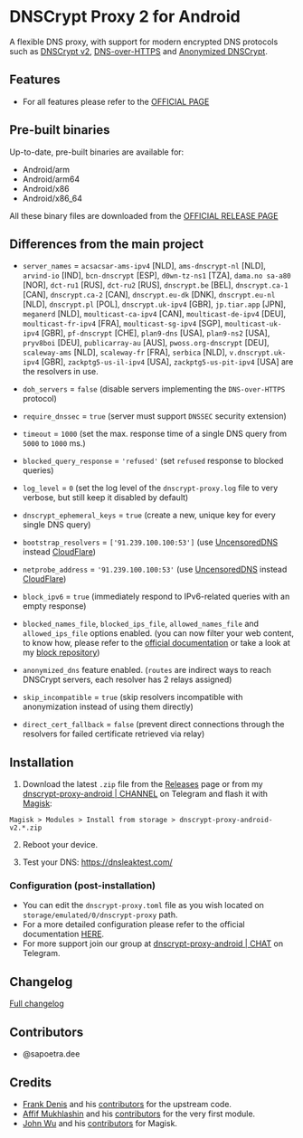 # DNSCrypt Proxy 2 for Android

A flexible DNS proxy, with support for modern encrypted DNS protocols such as [DNSCrypt v2](https://dnscrypt.info/protocol), [DNS-over-HTTPS](https://www.rfc-editor.org/rfc/rfc8484.txt) and [Anonymized DNSCrypt](https://github.com/DNSCrypt/dnscrypt-protocol/blob/master/ANONYMIZED-DNSCRYPT.txt).


## Features

- For all features please refer to the [OFFICIAL PAGE](https://github.com/DNSCrypt/dnscrypt-proxy#features)


## Pre-built binaries

Up-to-date, pre-built binaries are available for:

- Android/arm
- Android/arm64
- Android/x86
- Android/x86_64

All these binary files are downloaded from the [OFFICIAL RELEASE PAGE](https://github.com/DNSCrypt/dnscrypt-proxy/releases)


## Differences from the main project

- `server_names` = `acsacsar-ams-ipv4` [NLD], `ams-dnscrypt-nl` [NLD], `arvind-io` [IND], `bcn-dnscrypt` [ESP], `d0wn-tz-ns1` [TZA], `dama.no sa-a80` [NOR], `dct-ru1` [RUS], `dct-ru2` [RUS], `dnscrypt.be` [BEL], `dnscrypt.ca-1` [CAN], `dnscrypt.ca-2` [CAN], `dnscrypt.eu-dk` [DNK], `dnscrypt.eu-nl` [NLD], `dnscrypt.pl` [POL], `dnscrypt.uk-ipv4` [GBR], `jp.tiar.app` [JPN], `meganerd` [NLD], `moulticast-ca-ipv4` [CAN], `moulticast-de-ipv4` [DEU], `moulticast-fr-ipv4` [FRA], `moulticast-sg-ipv4` [SGP], `moulticast-uk-ipv4` [GBR], `pf-dnscrypt` [CHE], `plan9-dns` [USA], `plan9-ns2` [USA], `pryv8boi` [DEU], `publicarray-au` [AUS], `pwoss.org-dnscrypt` [DEU], `scaleway-ams` [NLD], `scaleway-fr` [FRA], `serbica` [NLD], `v.dnscrypt.uk-ipv4` [GBR], `zackptg5-us-il-ipv4` [USA], `zackptg5-us-pit-ipv4` [USA] are the resolvers in use.

- `doh_servers` = `false` (disable servers implementing the `DNS-over-HTTPS` protocol)

- `require_dnssec` = `true` (server must support `DNSSEC` security extension)

- `timeout` = `1000` (set the max. response time of a single DNS query from `5000` to `1000` ms.)

- `blocked_query_response` = `'refused'` (set `refused` response to blocked queries)

- `log_level` = `0` (set the log level of the `dnscrypt-proxy.log` file to very verbose, but still keep it disabled by default)

- `dnscrypt_ephemeral_keys` = `true` (create a new, unique key for every single DNS query)

- `bootstrap_resolvers` = `['91.239.100.100:53']` (use [UncensoredDNS](https://blog.uncensoreddns.org/) instead [CloudFlare](https://iscloudflaresafeyet.com/))

- `netprobe_address` = `'91.239.100.100:53'` (use [UncensoredDNS](https://blog.uncensoreddns.org/) instead [CloudFlare](https://iscloudflaresafeyet.com/))

- `block_ipv6` = `true` (immediately respond to IPv6-related queries with an empty response)

- `blocked_names_file`, `blocked_ips_file`, `allowed_names_file` and `allowed_ips_file` options enabled. (you can now filter your web content, to know how, please refer to the [official documentation](https://github.com/DNSCrypt/dnscrypt-proxy/wiki/Filters) or take a look at my [block repository](https://codeberg.org/quindecim/block))

- `anonymized_dns` feature enabled. (`routes` are indirect ways to reach DNSCrypt servers, each resolver has 2 relays assigned)

- `skip_incompatible` = `true` (skip resolvers incompatible with anonymization instead of using them directly)

- `direct_cert_fallback` = `false` (prevent direct connections through the resolvers for failed certificate retrieved via relay)


## Installation

1. Download the latest `.zip` file from the [Releases](https://codeberg.org/quindecim/dnscrypt-proxy-android/releases) page or from my [dnscrypt-proxy-android | CHANNEL](https://t.me/dnscrypt_proxy) on Telegram and flash it with [Magisk](https://github.com/topjohnwu/Magisk):

```
Magisk > Modules > Install from storage > dnscrypt-proxy-android-v2.*.zip
```

2. Reboot your device.

3. Test your DNS: https://dnsleaktest.com/


### Configuration (post-installation)

- You can edit the `dnscrypt-proxy.toml` file as you wish located on `storage/emulated/0/dnscrypt-proxy` path.
- For a more detailed configuration please refer to the official documentation [HERE](https://github.com/DNSCrypt/dnscrypt-proxy/wiki/Configuration).
- For more support join our group at [dnscrypt-proxy-android | CHAT](https://t.me/qd_invitations) on Telegram.


## Changelog

[Full changelog](https://codeberg.org/quindecim/dnscrypt-proxy-android/src/branch/master/CHANGELOG.md)


## Contributors

- @sapoetra.dee


## Credits

- [Frank Denis](https://github.com/jedisct1) and his [contributors](https://github.com/DNSCrypt/dnscrypt-proxy/graphs/contributors) for the upstream code.
- [Affif Mukhlashin](https://github.com/bluemeda) and his [contributors](https://github.com/bluemeda/dnscrypt-proxy-magisk/graphs/contributors) for the very first module.
- [John Wu](https://github.com/topjohnwu) and his [contributors](https://github.com/topjohnwu/Magisk/graphs/contributors) for Magisk.
